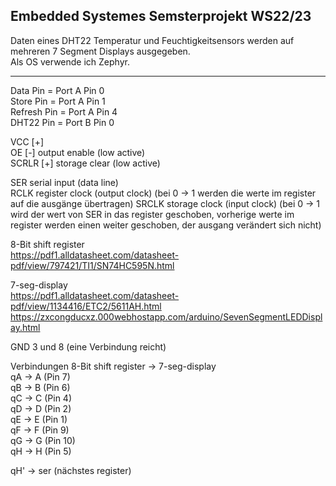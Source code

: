 ## Embedded Systemes Semsterprojekt WS22/23

Daten eines DHT22 Temperatur und Feuchtigkeitsensors werden auf mehreren 7 Segment Displays ausgegeben.  
Als OS verwende ich Zephyr.

___
Data Pin = Port A Pin 0  
Store Pin =	Port A Pin 1  
Refresh Pin = Port A Pin 4  
DHT22 Pin = Port B Pin 0  

VCC [+]  
OE [-] output enable (low active)  
SCRLR [+] storage clear (low active)  

SER serial input (data line)  
RCLK register clock (output clock) (bei 0 -> 1 werden die werte im register auf die ausgänge übertragen) 
SRCLK storage clock (input clock) (bei 0 -> 1 wird der wert von SER in das register geschoben, vorherige werte im register werden einen weiter geschoben, der ausgang verändert sich nicht)  

8-Bit shift register  
https://pdf1.alldatasheet.com/datasheet-pdf/view/797421/TI1/SN74HC595N.html

7-seg-display  
https://pdf1.alldatasheet.com/datasheet-pdf/view/1134416/ETC2/5611AH.html  
https://zxcongducxz.000webhostapp.com/arduino/SevenSegmentLEDDisplay.html  

GND 3 und 8 (eine Verbindung reicht)

Verbindungen 8-Bit shift register -> 7-seg-display  
qA -> A (Pin 7)  
qB -> B (Pin 6)  
qC -> C (Pin 4)  
qD -> D (Pin 2)  
qE -> E (Pin 1)  
qF -> F (Pin 9)  
qG -> G (Pin 10)  
qH -> H (Pin 5)  

qH' -> ser (nächstes register)
